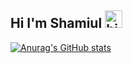 ## Hi I'm Shamiul <img src="https://user-images.githubusercontent.com/1303154/88677602-1635ba80-d120-11ea-84d8-d263ba5fc3c0.gif" width="28px" height="28px" alt="hi">
[![Anurag's GitHub stats](https://github-readme-stats.vercel.app/api?username=Shamiul-Lipu)](https://github.com/anuraghazra/github-readme-stats)
